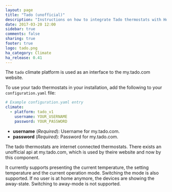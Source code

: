 ```yaml
---
layout: page
title: "Tado (unofficial)"
description: "Instructions on how to integrate Tado thermostats with Home Assistant."
date: 2017-03-20 12:00
sidebar: true
comments: false
sharing: true
footer: true
logo: tado.png
ha_category: Climate
ha_release: 0.41
---
```



The `tado` climate platform is used as an interface to the my.tado.com website.

To use your tado thermostats in your installation, add the following to your `configuration.yaml` file:

```yaml
# Example configuration.yaml entry
climate:
  - platform: tado_v1
    username: YOUR_USERNAME
    password: YOUR_PASSWORD
```

- **username** (*Required*): Username for my.tado.com.
- **password** (*Required*): Password for my.tado.com.

The tado thermostats are internet connected thermostats. There exists an unofficial api at my.tado.com, which is used by theire website and now by this component.

It currently supports presenting the current temperature, the setting temperature and the current operation mode. Switching the mode is also supported. If no user is at home anymore, the devices are showing the away-state. Switching to away-mode is not supported.